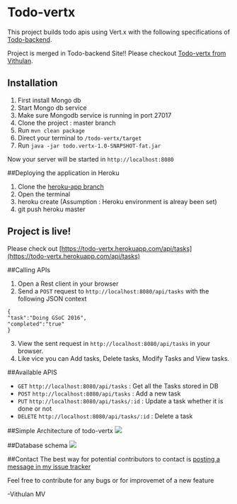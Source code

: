 # Todo-vertx
This project builds todo apis using Vert.x with the following specifications of [Todo-backend](http://todobackend.com/).

Project is merged in Todo-backend Site!! Please checkout [Todo-vertx from Vithulan](http://www.todobackend.com/client/index.html?https://todo-vertx.herokuapp.com/api/tasks).

## Installation

1. First install Mongo db
2. Start Mongo db service
3. Make sure Mongodb service is running in port 27017
3. Clone the project : master branch
4. Run `mvn clean package`
5. Direct your terminal to `/todo-vertx/target`
6. Run `java -jar todo.vertx-1.0-SNAPSHOT-fat.jar`

Now your server will be started in `http://localhost:8080`

##Deploying the application in Heroku
1. Clone the [heroku-app branch](https://github.com/VIthulan/todo-vertx/tree/heroku-app)
2. Open the terminal 
3. heroku create (Assumption : Heroku environment is alreay been set) 
4. git push heroku master

## Project is live!
Please check out [https://todo-vertx.herokuapp.com/api/tasks](https://todo-vertx.herokuapp.com/api/tasks)

##Calling APIs

1. Open a Rest client in your browser
2. Send a `POST` request to `http://localhost:8080/api/tasks` with the following JSON context
```
{
"task":"Doing GSoC 2016",
"completed":"true"
}
```
3. View the sent request in `http://localhost:8080/api/tasks` in your browser.
4. Like vice you can Add tasks, Delete tasks, Modify Tasks and View tasks.

##Available APIS
* `GET` `http://localhost:8080/api/tasks` : Get all the Tasks stored in DB
* `POST` `http://localhost:8080/api/tasks` : Add a new task
* `PUT` `http://localhost:8080/api/tasks/:id` : Update a task whether it is done or not
* `DELETE` `http://localhost:8080/api/tasks/:id` : Delete a task

##Simple Architecture of todo-vertx
<img src = "http://i68.tinypic.com/303er5x.png">

##Database schema
<img src = "http://i67.tinypic.com/1yoen5.png">

##Contact 
The best way for potential contributors to contact is [posting a message in my issue tracker](https://github.com/VIthulan/todo-vertx/issues/new) 

Feel free to contribute for any bugs or for improvemet of a new feature

-Vithulan MV
